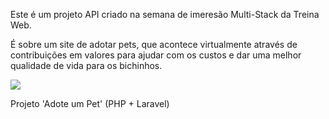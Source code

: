 Este é um projeto API criado na semana de imeresão Multi-Stack da Treina Web.

É sobre um site de adotar pets, que acontece virtualmente através de contribuições em valores para ajudar com os custos e dar uma melhor qualidade de vida para os bichinhos. 

<div>
<img src="https://raw.githubusercontent.com/treinaweb/workshop-multistack-adote-um-pet-react/80210619a28a66f1dec032dddf3868a038cbb59b/public/imagens/logo.svg"/>
</div>

Projeto 'Adote um Pet' (PHP + Laravel)

